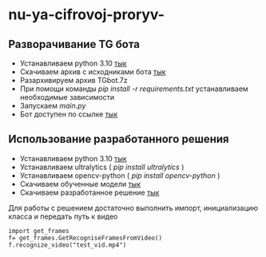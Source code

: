 # nu-ya-cifrovoj-proryv-
## Разворачивание TG бота
* Устанавливаем python 3.10 [тык](https://www.python.org/downloads/release/python-3100/)
* Скачиваем архив c исходниками бота [тык](https://drive.google.com/drive/folders/10pw8xV2ASFfkPPEsBj-bNKNv5sAe4T1W?usp=sharing)
* Разархивируем архив TGbot.7z
* При помощи команды _pip install -r requirements.txt_ устанавливаем необходимые зависимости
* Запускаем _main.py_
* Бот доступен по ссылке [тык](https://t.me/nu_ya_cifrovoj_proryv_bot)
## Использование разработанного решения
* Устанавливаем python 3.10 [тык](https://www.python.org/downloads/release/python-3100/)
* Устанавливаем ultralytics ( _pip install ultralytics_ )
* Устанавливаем opencv-python ( _pip install opencv-python_ )
* Скачиваем обученные модели [тык](https://drive.google.com/drive/folders/1TZuoVOinBHF468ofhk3PqjIbcrBhamoH?usp=sharing)
* Скачиваем разработанное решение [тык](https://drive.google.com/drive/folders/1-QPu45mKhuJeMQKeQCoJLT4nPq9aHoKR?usp=sharing)

Для работы с решением достаточно выполнить импорт, инициализацию класса и передать путь к видео
 ```
import get_frames
f= get_frames.GetRecogniseFramesFromVideo()
f.recognize_video("test_vid.mp4")
```
